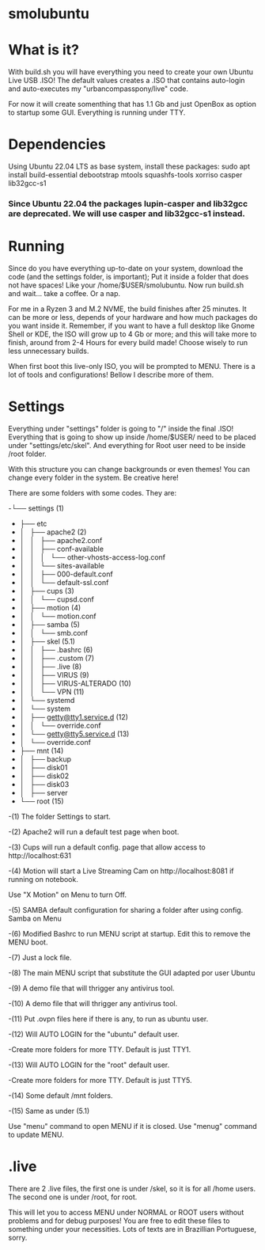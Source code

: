 # smolubuntu

# What is it?

With build.sh you will have everything you need to create your own Ubuntu Live USB .ISO!
The default values creates a .ISO that contains auto-login and auto-executes my "urbancompasspony/live" code.

For now it will create somenthing that has 1.1 Gb and just OpenBox as option to startup some GUI. 
Everything is running under TTY.

# Dependencies

Using Ubuntu 22.04 LTS as base system, install these packages:
sudo apt install build-essential debootstrap mtools squashfs-tools xorriso casper lib32gcc-s1

### Since Ubuntu 22.04 the packages lupin-casper and lib32gcc are deprecated. We will use casper and lib32gcc-s1 instead.

# Running

Since do you have everything up-to-date on your system, download the code (and the settings folder, is important);
Put it inside a folder that does not have spaces! Like your /home/$USER/smolubuntu.
Now run build.sh and wait... take a coffee. Or a nap.

For me in a Ryzen 3 and M.2 NVME, the build finishes after 25 minutes.
It can be more or less, depends of your hardware and how much packages do you want inside it.
Remember, if you want to have a full desktop like Gnome Shell or KDE, the ISO will grow up to 4 Gb or more; and this will take
more to finish, around from 2-4 Hours for every build made!
Choose wisely to run less unnecessary builds.

When first boot this live-only ISO, you will be prompted to MENU.
There is a lot of tools and configurations! Bellow I describe more of them.

# Settings

Everything under "settings" folder is going to "/" inside the final .ISO!
Everything that is going to show up inside /home/$USER/ need to be placed under "settings/etc/skel".
And everything for Root user need to be inside /root folder.

With this structure you can change backgrounds or even themes! You can change every folder in the system.
Be creative here!

There are some folders with some codes. They are:

-└── settings (1)
-    ├── etc
-    │   ├── apache2 (2)
-    │   │   ├── apache2.conf
-    │   │   ├── conf-available
-    │   │   │   └── other-vhosts-access-log.conf
-    │   │   └── sites-available
-    │   │       ├── 000-default.conf
-    │   │       └── default-ssl.conf
-    │   ├── cups (3)
-    │   │   └── cupsd.conf
-    │   ├── motion (4)
-    │   │   └── motion.conf
-    │   ├── samba (5)
-    │   │   └── smb.conf
-    │   ├── skel (5.1)
-    │   │   ├── .bashrc (6)
-    │   │   ├── .custom (7)
-    │   │   ├── .live (8)
-    │   │   ├── VIRUS (9)
-    │   │   ├── VIRUS-ALTERADO (10)
-    │   │   └── VPN (11)
-    │   └── systemd
-    │       └── system
-    │           ├── getty@tty1.service.d (12)
-    │           │   └── override.conf
-    │           └── getty@tty5.service.d (13)
-    │               └── override.conf
-    ├── mnt (14)
-    │   ├── backup
-    │   ├── disk01
-    │   ├── disk02
-    │   ├── disk03
-    │   ├── server
-    └── root (15)

-(1) The folder Settings to start.

-(2) Apache2 will run a default test page when boot.

-(3) Cups will run a default config. page that allow access to http://localhost:631

-(4) Motion will start a Live Streaming Cam on http://localhost:8081 if running on notebook.

Use "X Motion" on Menu to turn Off.

-(5) SAMBA default configuration for sharing a folder after using config. Samba on Menu

-(6) Modified Bashrc to run MENU script at startup. Edit this to remove the MENU boot.

-(7) Just a lock file.

-(8) The main MENU script that substitute the GUI adapted por user Ubuntu

-(9) A demo file that will thrigger any antivirus tool.

-(10) A demo file that will thrigger any antivirus tool.

-(11) Put .ovpn files here if there is any, to run as ubuntu user.

-(12) Will AUTO LOGIN for the "ubuntu" default user.

-Create more folders for more TTY. Default is just TTY1.

-(13) Will AUTO LOGIN for the "root" default user.

-Create more folders for more TTY. Default is just TTY5.

-(14) Some default /mnt folders.

-(15) Same as under (5.1)

Use "menu" command to open MENU if it is closed.
Use "menug" command to update MENU.

# .live

There are 2 .live files, the first one is under /skel, so it is for all /home users.
The second one is under /root, for root.

This will let you to access MENU under NORMAL or ROOT users without problems and for debug purposes!
You are free to edit these files to something under your necessities.
Lots of texts are in Brazillian Portuguese, sorry.

